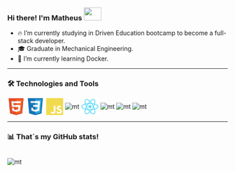 ### Hi there! I'm Matheus <img height="30" width="40" src="https://github.com/blackcater/blackcater/raw/main/images/Hi.gif" />

- 🔥 I’m currently studying in Driven Education bootcamp to become a full-stack developer.
- 🎓 Graduate in Mechanical Engineering.
- 🌱 I’m currently learning Docker.     

---

### 🛠️ Technologies and Tools
<div style="display: inline_block">
  <img align="center" alt="mt" height="40" width="40" src="https://raw.githubusercontent.com/devicons/devicon/master/icons/html5/html5-original.svg">
  <img align="center" alt="mt"height="40" width="40" src="https://raw.githubusercontent.com/devicons/devicon/master/icons/css3/css3-original.svg">
  <img align="center" alt="mt" height="40" width="40" src="https://raw.githubusercontent.com/devicons/devicon/master/icons/javascript/javascript-plain.svg">
  <img align="center" alt="mt" height="52.5" width="52.5" src="https://user-images.githubusercontent.com/98189571/182470845-867b9378-bb7f-48cf-b6f9-627c05650d51.svg" />
  <img align="center" alt="mt" height="40" width="40" src="https://raw.githubusercontent.com/devicons/devicon/master/icons/react/react-original.svg">
  <img align="center" alt="mt" height="60" width="60" src="https://user-images.githubusercontent.com/98189571/169192811-07e7fd28-9297-4b72-916d-0b34cf4c9480.svg" />
    <img align="center" alt="mt" height="48" width="48" src="https://user-images.githubusercontent.com/98189571/171290439-9ec9fc37-de1d-476a-833b-747d10dd8b39.png" />
  <img align="center" alt="mt" height="40" width="40" src="https://user-images.githubusercontent.com/98189571/171563810-3311b86e-626a-4bf9-aa96-3ffbdc0a9815.png" /> 
  
---

### 📊 That´s my GitHub stats!
<div style="display: inline_block"><br>
  <img align="left" alt="mt" width="400" src="https://github-readme-stats.vercel.app/api/top-langs/?username=matheusfacciolla&layout=compact&theme=tokyonight" />
</div>
<!--


**matheusfacciolla/matheusfacciolla** is a ✨ _special_ ✨ repository because its `README.md` (this file) appears on your GitHub profile.

Here are some ideas to get you started:

- 🔭 I’m currently working on ...
- 🌱 I’m currently learning ...
- 👯 I’m looking to collaborate on ...
- 🤔 I’m looking for help with ...
- 💬 Ask me about ...
- 📫 How to reach me: ...
- 😄 Pronouns: ...
- ⚡ Fun fact: ...
-->
